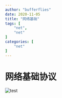 ```yaml
---
author: "bufferflies"
date: 2020-11-05
title: "网络基础"
tags: [
    "net",
    "net"
]
categories: [
    "net"
]
---
```


# 网络基础协议

![test](/pachong.png)
